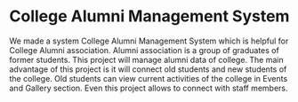 # College Alumni Management System
 We made a system College Alumni Management System which is helpful for College Alumni association. Alumni association is a group of graduates of former students. This project will manage alumni data of college. The main advantage of this project is it will connect old students and new students of the college. Old students can view current activities of the college in Events and Gallery section. Even this project allows to connect with staff members. 
